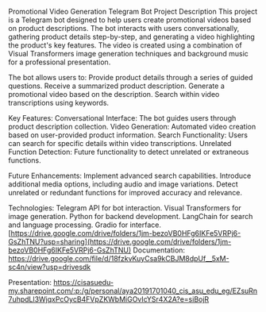Promotional Video Generation Telegram Bot
Project Description
This project is a Telegram bot designed to help users create promotional videos based on product descriptions. The bot interacts with users conversationally, gathering product details step-by-step, and generating a video highlighting the product's key features. The video is created using a combination of Visual Transformers image generation techniques and background music for a professional presentation.

The bot allows users to:
Provide product details through a series of guided questions.
Receive a summarized product description.
Generate a promotional video based on the description.
Search within video transcriptions using keywords.

Key Features:
Conversational Interface: The bot guides users through product description collection.
Video Generation: Automated video creation based on user-provided product information.
Search Functionality: Users can search for specific details within video transcriptions.
Unrelated Function Detection: Future functionality to detect unrelated or extraneous functions.

Future Enhancements:
Implement advanced search capabilities.
Introduce additional media options, including audio and image variations.
Detect unrelated or redundant functions for improved accuracy and relevance.

Technologies:
Telegram API for bot interaction.
Visual Transformers for image generation.
Python for backend development.
LangChain for search and language processing.
Gradio for interface.
[https://drive.google.com/drive/folders/1jm-bezoVB0HFg6IKFe5VRPj6-GsZhTNU?usp=sharing](https://drive.google.com/drive/folders/1jm-bezoVB0HFg6IKFe5VRPj6-GsZhTNU) 
Documentation: https://drive.google.com/file/d/18fzkvKuyCsa9kCBJM8dpUf__5xM-sc4n/view?usp=drivesdk

Presentation:
https://cisasuedu-my.sharepoint.com/:p:/g/personal/aya20191701040_cis_asu_edu_eg/EZsuRn7uhpdLl3WjqxPcOycB4FVpZKWbMiGOvIcYSr4X2A?e=siBojR
